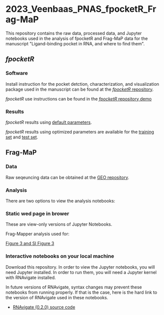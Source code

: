 # 2023_Veenbaas_PNAS_fpocketR_Frag-MaP

This repository contains the raw data, processed data, and Jupyter notebooks used in the analysis of fpocketR and Frag-MaP data for the manuscript "Ligand-binding pocket in RNA, and where to find them".


## *fpocketR*

### Software

Install instruction for the pocket detction, characterization, and visualization package used in the manuscript can be found at the [*fpocketR* repository](https://github.com/Weeks-UNC/fpocketR).

*fpocketR* use instructions can be found in the [*fpocketR* repository demo](https://github.com/Weeks-UNC/fpocketR/blob/main/Demo/fpocketR_demo.md)

### Results

*fpocketR* results using [default parameters](https://github.com/Weeks-UNC/2023_Veenbaas_PNAS_fpocketR_Frag-MaP/tree/main/fpocketR/analysis/default). 

*fpocketR* results using optimized parameters are available for the [training set](https://github.com/Weeks-UNC/2023_Veenbaas_PNAS_fpocketR_Frag-MaP/tree/main/fpocketR/analysis/training) and [test set](https://github.com/Weeks-UNC/2023_Veenbaas_PNAS_fpocketR_Frag-MaP/tree/main/fpocketR/analysis/test).


## Frag-MaP

### Data

Raw seqeuncing data can be obtained at the [GEO repository](https://www.ncbi.nlm.nih.gov/geo/query/acc.cgi?acc=GSE245321).

### Analysis

There are two options to view the analysis notebooks:

### Static wed page in brower

These are view-only versions of Jupyter Notebooks. 

Frag-Mapper analysis used for:

[Figure 3 and SI Figure 3](https://github.com/Weeks-UNC/2023_Veenbaas_PNAS_fpocketR_Frag-MaP/blob/main/Frag-MaP/analysis/frag-MaP_notebook.ipynb)

### Interactive notebooks on your local machine

Download this repository. In order to view the Jupyter notebooks, you will need
Jupyter installed. In order to run them, you will need a Jupyter kernel with
RNAvigate installed.

In future versions of RNAvigate, syntax changes may prevent these notebooks
from running properly. If that is the case, here is the hard link to the
version of RNAvigate used in these notebooks.

- [RNAvigate (0.2.0) source code](https://github.com/Weeks-UNC/RNAvigate/tree/48d6c1b9477b52120ce48ac0dacba0071ddf86d9)